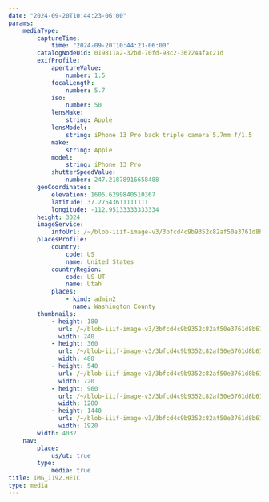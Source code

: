 ```yaml
---
date: "2024-09-20T10:44:23-06:00"
params:
    mediaType:
        captureTime:
            time: "2024-09-20T10:44:23-06:00"
        catalogNodeUid: 019811a2-32bd-70fd-98c2-367244fac21d
        exifProfile:
            apertureValue:
                number: 1.5
            focalLength:
                number: 5.7
            iso:
                number: 50
            lensMake:
                string: Apple
            lensModel:
                string: iPhone 13 Pro back triple camera 5.7mm f/1.5
            make:
                string: Apple
            model:
                string: iPhone 13 Pro
            shutterSpeedValue:
                number: 247.21878916658488
        geoCoordinates:
            elevation: 1605.6299840510367
            latitude: 37.27543611111111
            longitude: -112.95133333333334
        height: 3024
        imageService:
            infoUrl: /~/blob-iiif-image-v3/3bfcd4c9b9352c82af50e3761d8b61fe2b845fcbf5172da9bfdec3f985a116c2/info.json
        placesProfile:
            country:
                code: US
                name: United States
            countryRegion:
                code: US-UT
                name: Utah
            places:
                - kind: admin2
                  name: Washington County
        thumbnails:
            - height: 180
              url: /~/blob-iiif-image-v3/3bfcd4c9b9352c82af50e3761d8b61fe2b845fcbf5172da9bfdec3f985a116c2/full/240%2C180/0/default.jpg
              width: 240
            - height: 360
              url: /~/blob-iiif-image-v3/3bfcd4c9b9352c82af50e3761d8b61fe2b845fcbf5172da9bfdec3f985a116c2/full/480%2C360/0/default.jpg
              width: 480
            - height: 540
              url: /~/blob-iiif-image-v3/3bfcd4c9b9352c82af50e3761d8b61fe2b845fcbf5172da9bfdec3f985a116c2/full/720%2C540/0/default.jpg
              width: 720
            - height: 960
              url: /~/blob-iiif-image-v3/3bfcd4c9b9352c82af50e3761d8b61fe2b845fcbf5172da9bfdec3f985a116c2/full/1280%2C960/0/default.jpg
              width: 1280
            - height: 1440
              url: /~/blob-iiif-image-v3/3bfcd4c9b9352c82af50e3761d8b61fe2b845fcbf5172da9bfdec3f985a116c2/full/1920%2C1440/0/default.jpg
              width: 1920
        width: 4032
    nav:
        place:
            us/ut: true
        type:
            media: true
title: IMG_1192.HEIC
type: media
---
```

